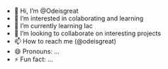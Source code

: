 - 👋 Hi, I’m @Odeisgreat
- 👀 I’m interested in colaborating and learning  
- 🌱 I’m currently learning Iac
- 💞️ I’m looking to collaborate on interesting projects
- 📫 How to reach me (@odeisgreat)
- 😄 Pronouns: ...
- ⚡ Fun fact: ...

<!---
Odeisgreat/Odeisgreat is a ✨ special ✨ repository because its `README.md` (this file) appears on your GitHub profile.
You can click the Preview link to take a look at your changes.
--->
